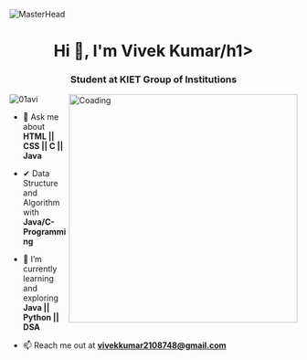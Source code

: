 ![MasterHead](https://dri.es/files/images/blog/javascript-powered-multichannel.gif)
<h1 align="center">Hi 👋, I'm Vivek Kumar/h1>
<h3 align="center">Student at KIET Group of Institutions </h3>
<img align="right" alt="Coading" width="400" src="https://cdn.dribbble.com/users/1162077/screenshots/3848914/programmer.gif">

<p align="left"> <img src="https://komarev.com/ghpvc/?username=01avi&label=Profile%20views&color=0e75b6&style=flat" alt="01avi" /> </p>



-  💬 Ask me about **HTML || CSS || C || Java**  

-  ✔ Data Structure and Algorithm with **Java/C-Programming**


- 🌱 I’m currently learning and exploring **Java || Python || DSA**


- 📫 Reach me out at  **vivekkumar2108748@gmail.com**

